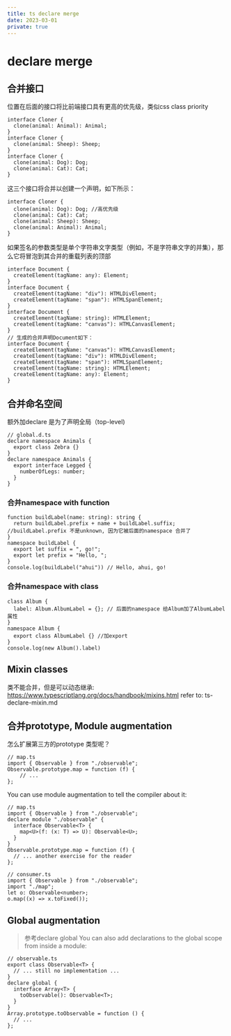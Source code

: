 ```yaml
---
title: ts declare merge
date: 2023-03-01
private: true
---
```

# declare merge
## 合并接口
位置在后面的接口将比前端接口具有更高的优先级，类似css class priority

    interface Cloner {
      clone(animal: Animal): Animal;
    }
    interface Cloner {
      clone(animal: Sheep): Sheep;
    }
    interface Cloner {
      clone(animal: Dog): Dog;
      clone(animal: Cat): Cat;
    }

这三个接口将合并以创建一个声明，如下所示：

    interface Cloner {
      clone(animal: Dog): Dog; //高优先级
      clone(animal: Cat): Cat;
      clone(animal: Sheep): Sheep;
      clone(animal: Animal): Animal;
    }

如果签名的参数类型是单个字符串文字类型（例如，不是字符串文字的并集），那么它将冒泡到其合并的重载列表的顶部

    interface Document {
      createElement(tagName: any): Element;
    }
    interface Document {
      createElement(tagName: "div"): HTMLDivElement;
      createElement(tagName: "span"): HTMLSpanElement;
    }
    interface Document {
      createElement(tagName: string): HTMLElement;
      createElement(tagName: "canvas"): HTMLCanvasElement;
    }
    // 生成的合并声明Document如下：
    interface Document {
      createElement(tagName: "canvas"): HTMLCanvasElement;
      createElement(tagName: "div"): HTMLDivElement;
      createElement(tagName: "span"): HTMLSpanElement;
      createElement(tagName: string): HTMLElement;
      createElement(tagName: any): Element;
    }

## 合并命名空间
额外加declare 是为了声明全局（top-level)

    // global.d.ts
    declare namespace Animals {
      export class Zebra {}
    }
    declare namespace Animals {
      export interface Legged {
        numberOfLegs: number;
      }
    }

### 合并namespace with function
    function buildLabel(name: string): string {
      return buildLabel.prefix + name + buildLabel.suffix; //buildLabel.prefix 不是unknown, 因为它被后面的namespace 合并了
    }
    namespace buildLabel {
      export let suffix = ", go!";
      export let prefix = "Hello, ";
    }
    console.log(buildLabel("ahui")) // Hello, ahui, go!

### 合并namespace with class

    class Album {
      label: Album.AlbumLabel = {}; // 后面的namespace 给Album加了AlbumLabel属性
    }
    namespace Album {
      export class AlbumLabel {} //加export 
    }
    console.log(new Album().label)

## Mixin classes
类不能合并，但是可以动态继承: https://www.typescriptlang.org/docs/handbook/mixins.html
refer to: ts-declare-mixin.md

## 合并prototype, Module augmentation
怎么扩展第三方的prototype 类型呢？

    // map.ts
    import { Observable } from "./observable";
    Observable.prototype.map = function (f) {
        // ... 
    };

You can use module augmentation to tell the compiler about it:

    // map.ts
    import { Observable } from "./observable";
    declare module "./observable" {
      interface Observable<T> {
        map<U>(f: (x: T) => U): Observable<U>;
      }
    }
    Observable.prototype.map = function (f) {
      // ... another exercise for the reader
    };

    // consumer.ts
    import { Observable } from "./observable";
    import "./map";
    let o: Observable<number>;
    o.map((x) => x.toFixed());

## Global augmentation
> 参考declare global
You can also add declarations to the global scope from inside a module:

    // observable.ts
    export class Observable<T> {
      // ... still no implementation ...
    }
    declare global {
      interface Array<T> {
        toObservable(): Observable<T>;
      }
    }
    Array.prototype.toObservable = function () {
      // ...
    };